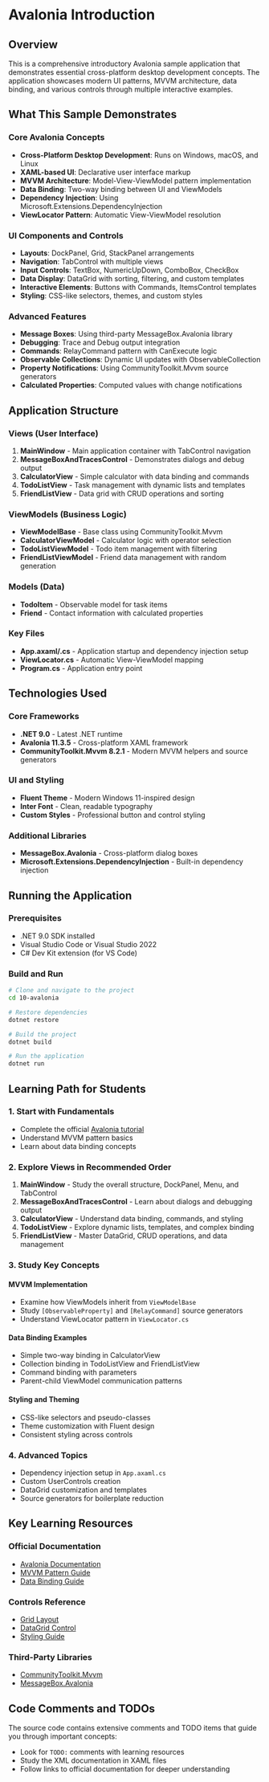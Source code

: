 # Avalonia Introduction

## Overview

This is a comprehensive introductory Avalonia sample application that demonstrates essential cross-platform desktop development concepts. The application showcases modern UI patterns, MVVM architecture, data binding, and various controls through multiple interactive examples.

## What This Sample Demonstrates

### Core Avalonia Concepts
- **Cross-Platform Desktop Development**: Runs on Windows, macOS, and Linux
- **XAML-based UI**: Declarative user interface markup
- **MVVM Architecture**: Model-View-ViewModel pattern implementation
- **Data Binding**: Two-way binding between UI and ViewModels
- **Dependency Injection**: Using Microsoft.Extensions.DependencyInjection
- **ViewLocator Pattern**: Automatic View-ViewModel resolution

### UI Components and Controls
- **Layouts**: DockPanel, Grid, StackPanel arrangements
- **Navigation**: TabControl with multiple views
- **Input Controls**: TextBox, NumericUpDown, ComboBox, CheckBox
- **Data Display**: DataGrid with sorting, filtering, and custom templates
- **Interactive Elements**: Buttons with Commands, ItemsControl templates
- **Styling**: CSS-like selectors, themes, and custom styles

### Advanced Features
- **Message Boxes**: Using third-party MessageBox.Avalonia library
- **Debugging**: Trace and Debug output integration  
- **Commands**: RelayCommand pattern with CanExecute logic
- **Observable Collections**: Dynamic UI updates with ObservableCollection
- **Property Notifications**: Using CommunityToolkit.Mvvm source generators
- **Calculated Properties**: Computed values with change notifications

## Application Structure

### Views (User Interface)
1. **MainWindow** - Main application container with TabControl navigation
2. **MessageBoxAndTracesControl** - Demonstrates dialogs and debug output
3. **CalculatorView** - Simple calculator with data binding and commands
4. **TodoListView** - Task management with dynamic lists and templates
5. **FriendListView** - Data grid with CRUD operations and sorting

### ViewModels (Business Logic)
- **ViewModelBase** - Base class using CommunityToolkit.Mvvm
- **CalculatorViewModel** - Calculator logic with operator selection
- **TodoListViewModel** - Todo item management with filtering
- **FriendListViewModel** - Friend data management with random generation

### Models (Data)
- **TodoItem** - Observable model for task items
- **Friend** - Contact information with calculated properties

### Key Files
- **App.axaml/.cs** - Application startup and dependency injection setup
- **ViewLocator.cs** - Automatic View-ViewModel mapping
- **Program.cs** - Application entry point

## Technologies Used

### Core Frameworks
- **.NET 9.0** - Latest .NET runtime
- **Avalonia 11.3.5** - Cross-platform XAML framework
- **CommunityToolkit.Mvvm 8.2.1** - Modern MVVM helpers and source generators

### UI and Styling
- **Fluent Theme** - Modern Windows 11-inspired design
- **Inter Font** - Clean, readable typography
- **Custom Styles** - Professional button and control styling

### Additional Libraries
- **MessageBox.Avalonia** - Cross-platform dialog boxes
- **Microsoft.Extensions.DependencyInjection** - Built-in dependency injection

## Running the Application

### Prerequisites
- .NET 9.0 SDK installed
- Visual Studio Code or Visual Studio 2022
- C# Dev Kit extension (for VS Code)

### Build and Run
```bash
# Clone and navigate to the project
cd 10-avalonia

# Restore dependencies
dotnet restore

# Build the project
dotnet build

# Run the application
dotnet run
```

## Learning Path for Students

### 1. Start with Fundamentals
- Complete the official [Avalonia tutorial](https://docs.avaloniaui.net/docs/get-started/test-drive/introduction)
- Understand MVVM pattern basics
- Learn about data binding concepts

### 2. Explore Views in Recommended Order
1. **MainWindow** - Study the overall structure, DockPanel, Menu, and TabControl
2. **MessageBoxAndTracesControl** - Learn about dialogs and debugging output
3. **CalculatorView** - Understand data binding, commands, and styling
4. **TodoListView** - Explore dynamic lists, templates, and complex binding
5. **FriendListView** - Master DataGrid, CRUD operations, and data management

### 3. Study Key Concepts

#### MVVM Implementation
- Examine how ViewModels inherit from `ViewModelBase`
- Study `[ObservableProperty]` and `[RelayCommand]` source generators
- Understand ViewLocator pattern in `ViewLocator.cs`

#### Data Binding Examples
- Simple two-way binding in CalculatorView
- Collection binding in TodoListView and FriendListView
- Command binding with parameters
- Parent-child ViewModel communication patterns

#### Styling and Theming
- CSS-like selectors and pseudo-classes
- Theme customization with Fluent design
- Consistent styling across controls

### 4. Advanced Topics
- Dependency injection setup in `App.axaml.cs`
- Custom UserControls creation
- DataGrid customization and templates
- Source generators for boilerplate reduction

## Key Learning Resources

### Official Documentation
- [Avalonia Documentation](https://docs.avaloniaui.net/)
- [MVVM Pattern Guide](https://docs.avaloniaui.net/docs/concepts/the-mvvm-pattern/)
- [Data Binding Guide](https://docs.avaloniaui.net/docs/basics/data/data-binding/)

### Controls Reference
- [Grid Layout](https://docs.avaloniaui.net/docs/reference/controls/grid/)
- [DataGrid Control](https://docs.avaloniaui.net/docs/reference/controls/datagrid/)
- [Styling Guide](https://docs.avaloniaui.net/docs/basics/user-interface/styling/styles/)

### Third-Party Libraries
- [CommunityToolkit.Mvvm](https://learn.microsoft.com/en-us/dotnet/communitytoolkit/mvvm/)
- [MessageBox.Avalonia](https://github.com/AvaloniaCommunity/MessageBox.Avalonia)

## Code Comments and TODOs

The source code contains extensive comments and TODO items that guide you through important concepts:
- Look for `TODO:` comments with learning resources
- Study the XML documentation in XAML files
- Follow links to official documentation for deeper understanding
